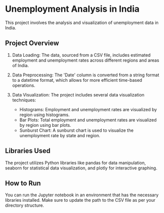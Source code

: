# Unemployment Analysis in India

This project involves the analysis and visualization of unemployment data in India.

## Project Overview

1. Data Loading: The data, sourced from a CSV file, includes estimated employment and unemployment rates across different regions and areas of India.

2. Data Preprocessing: The 'Date' column is converted from a string format to a datetime format, which allows for more efficient time-based operations.

3. Data Visualization: The project includes several data visualization techniques:
    - Histograms: Employment and unemployment rates are visualized by region using histograms.
    - Bar Plots: Total employment and unemployment rates are visualized by region using bar plots.
    - Sunburst Chart: A sunburst chart is used to visualize the unemployment rate by state and region.

## Libraries Used

The project utilizes Python libraries like pandas for data manipulation, seaborn for statistical data visualization, and plotly for interactive graphing.

## How to Run

You can run the Jupyter notebook in an environment that has the necessary libraries installed. Make sure to update the path to the CSV file as per your directory structure.


